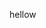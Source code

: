 <!--
 * @Author: Gehrychiang
 * @LastEditTime: 2020-03-17 10:21:35
 * @Website: www.yilantingfeng.site
 * @E-mail: gehrychiang@aliyun.com
 -->
hellow